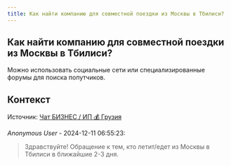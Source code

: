 ```yaml
---
title: Как найти компанию для совместной поездки из Москвы в Тбилиси?
---
```


## Как найти компанию для совместной поездки из Москвы в Тбилиси?

Можно использовать социальные сети или специализированные форумы для поиска попутчиков.

## Контекст

Источник: [Чат БИЗНЕС / ИП 💰 Грузия](https://t.me/ip_ge)

_Anonymous User_ - 2024-12-11 06:55:23:

> Здравствуйте! Обращение к тем, кто летит/едет из Москвы в Тбилиси в ближайшие 2-3 дня.
